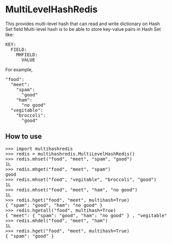 # MultiLevelHashRedis
This provides multi-level hash that can read and write dictionary on Hash Set field
Multi-level hash is to be able to store key-value pairs in Hash Set like:

<pre>
KEY: 
  FIELD:
    MHFIELD:
      VALUE
</pre>

For example, 

<pre>
"food":
  "meet":
    "spam":
      "good"
    "ham":
      "no good"
  "vegitable":
    "broccoli":
      "good"
</pre>

## How to use

<pre>
>>> import multihashredis
>>> redis = multihashredis.MultiLevelHashRedis()
>>> redis.mhset("food", "meet", "spam", "good")
1L
>>> redis.mhget("food", "meet", "spam")
good
>>> redis.mhset("food", "vegitable", "broccoli", "good")
1L
>>> redis.mhset("food", "meet", "ham", "no good")
1L
>>> redis.hget("food", "meet", multihash=True)
{ "spam": "good", "ham": "no good" }
>>> redis.hgetall("food", multihash=True)
{ "meet": { "spam": "good", "ham": "no good" } , "vegitable": { "broccoli", "good" } }
>>> redis.mhdel("food", "meet", "ham")
1L
>>> redis.hget("food", "meet", multihash=True)
{ "spam": "good" }
</pre>
